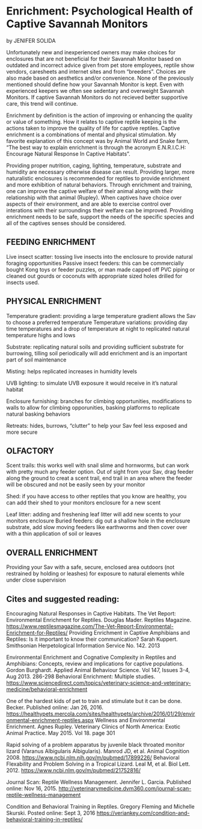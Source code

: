 # Enrichment: Psychological Health of Captive Savannah Monitors

 by JENIFER SOLIDA

Unfortunately new and inexperienced owners may make choices for enclosures that are not beneficial for their Savannah Monitor based on outdated and incorrect advice given from pet store employees, reptile show vendors, caresheets and internet sites and from “breeders”.  Choices are also made based on aesthetics and/or convenience.  None of the previously mentioned should define how your Savannah Monitor is kept.  Even with experienced keepers we often see sedentary and overweight Savannah Monitors.  If captive Savannah Monitors do not recieved better supportive care, this trend will continue.

Enrichment by definition is the action of improving or enhancing the quality or value of something.  How it relates to captive reptile keeping is the actions taken to improve the quality of life for captive reptiles.  Captive enrichment is a combinations of mental and physical stimulation.  My favorite explanation of this concept was by Animal World and Snake farm, “The best way to explain enrichment is through the acronym E.N.R.I.C.H: Encourage Natural Response In Captive Habitats”.

Providing proper nutrition, caging, lighting, temperature, substrate and humidity are necessary otherwise disease can result.  Providing larger, more naturalistic enclosures is recommended for reptiles to provide enrichment and more exhibition of natural behaviors.  Through enrichment and training, one can improve the captive welfare of their animal along with their relationship with that animal (Rupley).  When captives have choice over aspects of their environment, and are able to exercise control over interations with their surroundings their welfare can be improved. 
Providing enrichment needs to be safe, support the needs of the specific species and all of the captives senses should be considered.

## FEEDING ENRICHMENT

Live insect scatter: tossing live insects into the enclosure to provide natural foraging opportunities
Passive insect feeders:  this can be commercially bought Kong toys or feeder puzzles, or man made capped off PVC piping or cleaned out gourds or coconuts with appropriate sized holes drilled for insects used.

## PHYSICAL ENRICHMENT

Temperature gradient:  providing a large temperature gradient allows the Sav to choose a preferred temperature
Temperature variations:  providing day time temperatures and a drop of temperature at night to replicated natural temperature highs and lows

Substrate: replicating natural soils and providing sufficient substrate for burrowing, tilling soil periodically will add enrichment and is an important part of soil maintenance

Misting:  helps replicated increases in humidity levels

UVB lighting: to simulate UVB exposure it would receive in it’s natural habitat

Enclosure furnishing: branches for climbing opportunities, modifications to walls to allow for climbing opporunities, basking platforms to replicate natural basking behaviors

Retreats:  hides, burrows, “clutter” to help your Sav feel less exposed and more secure

## OLFACTORY

Scent trails:  this works well with snail slime and hornworms, but can work with pretty much any feeder option.  Out of sight from your Sav, drag feeder along the ground to creat a scent trail, end trail in an area where the feeder will be obscured and not be easily seen by your monitor

Shed: if you have access to other reptiles that you know are healthy, you can add their shed to your monitors enclosure for a new scent

Leaf litter: adding and freshening leaf litter will add new scents to your monitors enclosure
Buried feeders:  dig out a shallow hole in the enclosure substrate, add slow moving feeders like earthworms and then cover over with a thin application of soil or leaves

## OVERALL ENRICHMENT

Providing your Sav with a safe, secure, enclosed area outdoors (not restrained by holding or leashes) for exposure to natural elements while under close supervision

## Cites and suggested reading:

Encouraging Natural Responses in Captive Habitats. The Vet Report: Environmental Enrichment for Reptiles. Douglas Mader. Reptiles Magazine.  https://www.reptilesmagazine.com/The-Vet-Report-Environmental-Enrichment-for-Reptiles/
Providing Enrichment in Captive Amphibians and Reptiles:  Is it important to know their communication? Sarah Kuppert. Smithsonian Herpetological Information Service No. 142. 2013

Environmental Enrichment and Cognative Complexity in Reptiles and Amphibians: Concepts, review and implications for captive populations. Gordon Burghardt. Applied Animal Behaviour Science. Vol 147, Issues 3-4, Aug 2013. 286-298
Behavioral Enrichment: Multiple studies. https://www.sciencedirect.com/topics/veterinary-science-and-veterinary-medicine/behavioral-enrichment

One of the hardest kids of pet to train and stimulate but it can be done. Becker. Published online: Jan 26, 2016.  https://healthypets.mercola.com/sites/healthypets/archive/2016/01/29/environmental-enrichment-reptiles.aspx
Wellness and Environmental Enrichment. Agnes Rupley. Veterinary Clinics of North America: Exotic Animal Practice. May 2015. Vol 18. page 301

Rapid solving of a problem apparatus by juvenile black throated monitor lizard (Varanus Albigularis Albigularis). Manrod JD, et al. Animal Cognition 2008.  https://www.ncbi.nlm.nih.gov/m/pubmed/17899226/
Behavioral Flexability and Problem Solving in a Tropical Lizard. Leal M, et al. Biol Lett. 2012.  https://www.ncbi.nlm.gov/m/pubmed/21752816/

Journal Scan: Reptile Wellness Management. Jennifer L. Garcia. Published online: Nov 16, 2015.  http://veterinarymedicine.dvm360.com/journal-scan-reptile-wellness-management

Condition and Behavioral Training in Reptiles. Gregory Fleming and Michelle Skurski. Posted online: Sept 3, 2016 https://veriankey.com/condition-and-behavioral-training-in-reptiles/

